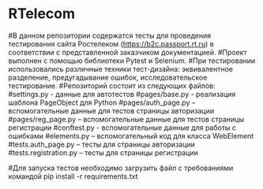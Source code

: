 # RTelecom

#В данном репозитории содержатся тесты для проведения тестирования сайта Ростелеком (https://b2c.passport.rt.ru) в соответствии с представленной заказчиком документацией.
#Проект выполнен с помощью библиотеки Pytest и Selenium.
#При тестировании использовались различные техники тест-дизайна: эквивалентное разделение, предугадывание ошибок, исследовательское тестирование.
#Репозиторий состоит из следующих файлов:
#settings.py  - данные для автотестов
#pages/base.py  - реализация шаблона PageObject для Python
#pages/auth_page.py  – вспомогательные данные для тестов страницы авторизации
#pages/reg_page.py – вспомогательные данные для тестов страницы регистрации
#conftest.py  - вспомогательные данные для работы с ошибками
#elements.py – вспомогательный код для класса WebElement
#tests.auth_page.py – тесты для страницы авторизации
#tests.registration.py – тесты для страницы регистрации

#Для запуска тестов необходимо загрузить файл с требованиями командой pip install -r requirements.txt
